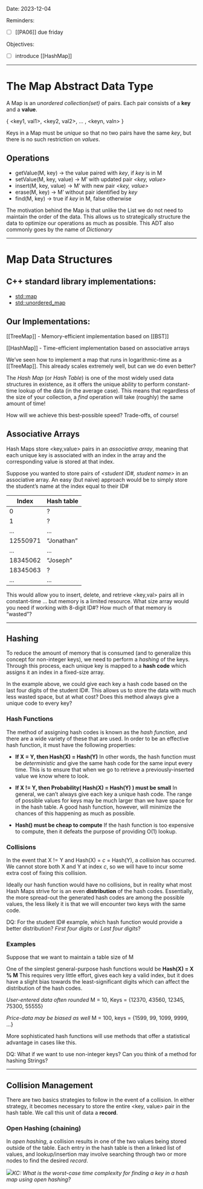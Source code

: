 

Date: 2023-12-04


Reminders:
* [ ]  [[PA06]] due friday

Objectives:
* [ ] introduce [[HashMap]]

---



# The Map Abstract Data Type

A Map is an _unordered collection(set)_ of pairs. Each pair consists of a **key** and a **value**. 

{ <key1, val1>, <key2, val2>, ... , <keyn, valn> }

Keys in a Map must be _unique_ so that no two pairs have the same _key_, but there is no such restriction on _values_.

## Operations

- getValue(M, key) -> the value paired with _key_, if _key_ is in M
- setValue(M, key, value) -> M’ with updated pair _<key, value>_
- insert(M, key, value) ->  M’ with new pair _<key, value>_
- erase(M, key) -> M’ without pair identified by _key_
- find(M, key) -> true if _key_ in M, false otherwise


The motivation behind the Map is that unlike the List we do not need to maintain the order of the data. This allows us to strategically structure the data to optimize our operations as much as possible. This ADT also commonly goes by the name of _Dictionary_

---


# Map Data Structures

## C++ standard library implementations:
* [std::map](https://en.cppreference.com/w/cpp/container/map)
* [std::unordered_map](https://en.cppreference.com/w/cpp/container/unordered_map)

## Our Implementations:

[[TreeMap]] - Memory-efficient implementation based on [[BST]]

[[HashMap]] - Time-efficient implementation based on associative arrays



We’ve seen how to implement a map that runs in logarithmic-time as a [[TreeMap]]. This already scales extremely well, but can we do even better?

The _Hash Map_ (or _Hash Table_) is one of the most widely used data structures in existence, as it offers the unique ability to perform constant-time lookup of the data (in the average case). This means that regardless of the size of your collection, a _find_ operation will take (roughly) the same amount of time!

How will we achieve this best-possible speed? Trade-offs, of course!


  ## Associative Arrays

Hash Maps store <key,value> pairs in an _associative array_, meaning that each unique key is associated with an index in the array and the corresponding value is stored at that index.

Suppose you wanted to store pairs of _<student ID#, student name>_ in an associative array. An easy (but naive) approach would be to simply store the student’s name at the index equal to their ID#

| Index | Hash table |
|----------|----------|
| 0 | ? |
| 1 | ? |
| ... | ... |
| 12550971 | “Jonathan” |
| ... | ... |
| 18345062 | “Joseph” |
| 18345063 | ? |
| ... | ... |

This would allow you to insert, delete, and retrieve <key,val> pairs all in constant-time ... but memory is a limited resource. What size array would you need if working with 8-digit ID#? How much of that memory is “wasted”?

---
  ## Hashing

To reduce the amount of memory that is consumed (and to generalize this concept for non-integer keys), we need to perform a _hashing_ of the keys. Through this process, each unique key is mapped to a **hash code** which assigns it an index in a fixed-size array.

In the example above, we could give each key a hash code based on the last four digits of the student ID#. This allows us to store the data with much less wasted space, but at what cost? Does this method always give a unique code to every key?

### Hash Functions

The method of assigning hash codes is known as the _hash function_, and there are a wide variety of these that are used. In order to be an effective hash function, it must have the following properties:

* **If X = Y, then Hash(X) = Hash(Y)**
  In other words, the hash function must be _deterministic_ and give the same hash code for the same input every time. This is to ensure that when we go to retrieve a previously-inserted value we know where to look.

* **If X != Y, then Probability( Hash(X) = Hash(Y) ) must be small**
  In general, we can’t always give each key a unique hash code. The range of possible values for keys may be much larger than we have space for in the hash table. A good hash function, however, will minimize the chances of this happening as much as possible.
  
* **Hash() must be cheap to compute**
  If the hash function is too expensive to compute, then it defeats the purpose of providing O(1) lookup.
  
### Collisions

In the event that X != Y and Hash(X) = _c_ = Hash(Y), a _collision_ has occurred. We cannot store both X and Y at index _c_, so we will have to incur some extra cost of fixing this collision.

Ideally our hash function would have no collisions, but in reality what most Hash Maps strive for is an even **distribution** of the hash codes. Essentially, the more spread-out the generated hash codes are among the possible values, the less likely it is that we will encounter two keys with the same code.

DQ: For the student ID# example, which hash function would provide a better distribution? _First four digits_ or _Last four digits_?

### Examples

Suppose that we want to maintain a table size of M

One of the simplest general-purpose hash functions would be
  **Hash(X) = X % M**
This requires very little effort, gives each key a valid index, but it does have a slight bias towards the least-significant digits which can affect the distribution of the hash codes.

_User-entered data often rounded_
  M = 10, Keys = {12370, 43560, 12345, 75300, 55555}

_Price-data may be biased as well_
  M = 100, keys = {1599, 99, 1099, 9999, ...}

More sophisticated hash functions will use methods that offer a statistical advantage in cases like this.


DQ: What if we want to use non-integer keys? 
Can you think of a method for hashing Strings?

---

  ## Collision Management

There are two basics strategies to follow in the event of a collision. In either strategy, it becomes necessary to store the entire <key, value> pair in the hash table. We call this unit of data a **record**.

### Open Hashing (chaining)

In _open hashing_, a collision results in one of the two values being stored outside of the table. Each entry in the hash table is then a linked list of values, and lookup/insertion may involve searching through two or more nodes to find the desired _record_.

![](img%2FOpenHash.gif)_KC: What is the worst-case time complexity for finding a key in a hash map using open hashing?_
